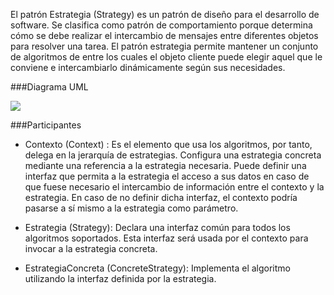 El patrón Estrategia (Strategy) es un patrón de diseño para el desarrollo de software. 
Se clasifica como patrón de comportamiento porque determina cómo se debe realizar el intercambio de mensajes entre 
diferentes objetos para resolver una tarea. El patrón estrategia permite mantener un conjunto de algoritmos de entre los cuales 
el objeto cliente puede elegir aquel que le conviene e intercambiarlo dinámicamente según sus necesidades.

###Diagrama UML

![](https://upload.wikimedia.org/wikipedia/commons/3/32/Strategy_Pattern.jpg)

###Participantes

* Contexto (Context) : Es el elemento que usa los algoritmos, por tanto, delega en la jerarquía de estrategias. Configura una estrategia concreta mediante una referencia a la estrategia necesaria. Puede definir una interfaz que permita a la estrategia el acceso a sus datos en caso de que fuese necesario el intercambio de información entre el contexto y la estrategia. En caso de no definir dicha interfaz, el contexto podría pasarse a sí mismo a la estrategia como parámetro.

* Estrategia (Strategy): Declara una interfaz común para todos los algoritmos soportados. Esta interfaz será usada por el contexto para invocar a la estrategia concreta.

* EstrategiaConcreta (ConcreteStrategy): Implementa el algoritmo utilizando la interfaz definida por la estrategia.